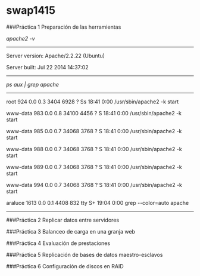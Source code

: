 # swap1415

###Práctica 1 
Preparación de las herramientas

_apache2 -v_
***
Server version:	Apache/2.2.22 (Ubuntu)

Server built:	Jul 22 2014 14:37:02
***

_ps aux | grep apache_

***
root		924	0.0	0.3	3404	6928 ?	Ss	18:41	0:00 /usr/sbin/apache2 -k start

www-data	983	0.0	0.8	34100	4456 ?	S	18:41	0:00 /usr/sbin/apache2 -k start

www-data	985	0.0	0.7	34068	3768 ?	S	18:41	0:00 /usr/sbin/apache2 -k start

www-data	988	0.0	0.7	34068	3768 ?	S	18:41	0:00 /usr/sbin/apache2 -k start

www-data	989	0.0	0.7	34068	3768 ?	S	18:41	0:00 /usr/sbin/apache2 -k start

www-data	994	0.0	0.7	34068	3768 ?	S	18:41	0:00 /usr/sbin/apache2 -k start

araluce		1613	0.0	0.1	4408	832 tty	S+	19:04	0:00 grep --color=auto apache
***

###Práctica 2
Replicar datos entre servidores

###Práctica 3
Balanceo de carga en una granja web

###Práctica 4
Evaluación de prestaciones

###Práctica 5
Replicación de bases de datos maestro-esclavos

###Práctica 6
Configuración de discos en RAID
